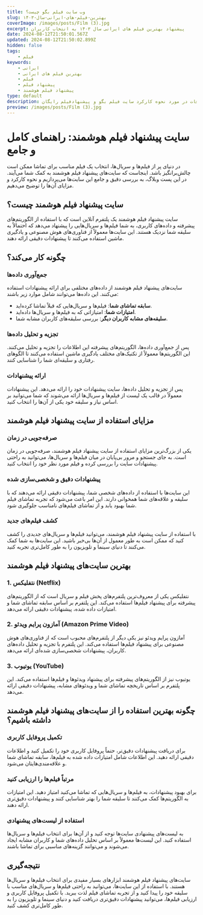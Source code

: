 ```yaml
---
title: وب سایت فیلم بگو چیست؟
slug: بهترین-فیلم-های-ایرانی-سال-۱۴۰۳
coverImage: /images/posts/Film (3).jpg
excerpt: پیشنهاد بهترین فیلم های ایرانی سال ۱۴۰۳ به انتخاب کاربران
date: 2024-08-12T21:50:01.567Z
updated: 2024-08-12T21:50:02.899Z
hidden: false
tags:
    - فیلم
keywords:
    - ایرانی
    - بهترین فیلم های ایرانی
    - فیلم
    - پیشنهاد فیلم
    - پیشنهاد فیلم هوشمند
type: default
description: توضیحات در مورد نحوه کارکرد سایت فیلم بگو و پیشنهادفیلم رایگان
preview: /images/posts/Film (3).jpg
---
```


# سایت پیشنهاد فیلم هوشمند: راهنمای کامل و جامع

در دنیای پر از فیلم‌ها و سریال‌ها، انتخاب یک فیلم مناسب برای تماشا ممکن است چالش‌برانگیز باشد. اینجاست که سایت‌های پیشنهاد فیلم هوشمند به کمک شما می‌آیند. در این پست وبلاگ، به بررسی دقیق و جامع این سایت‌ها می‌پردازیم و نحوه کارکرد و مزایای آن‌ها را توضیح می‌دهیم.

## سایت پیشنهاد فیلم هوشمند چیست؟

سایت پیشنهاد فیلم هوشمند یک پلتفرم آنلاین است که با استفاده از الگوریتم‌های پیشرفته و داده‌های کاربری، به شما فیلم‌ها و سریال‌هایی را پیشنهاد می‌دهد که احتمالاً به سلیقه شما نزدیک هستند. این سایت‌ها معمولاً از فناوری‌های هوش مصنوعی و یادگیری ماشین استفاده می‌کنند تا پیشنهادات دقیقی ارائه دهند.

## چگونه کار می‌کند؟

### جمع‌آوری داده‌ها

سایت‌های پیشنهاد فیلم هوشمند از داده‌های مختلفی برای ارائه پیشنهادات استفاده می‌کنند. این داده‌ها می‌توانند شامل موارد زیر باشند:

- **سابقه تماشای شما**: فیلم‌ها و سریال‌هایی که قبلاً تماشا کرده‌اید.
- **امتیازات شما**: امتیازاتی که به فیلم‌ها و سریال‌ها داده‌اید.
- **سلیقه‌های مشابه کاربران دیگر**: بررسی سلیقه‌های کاربران مشابه شما.

### تجزیه و تحلیل داده‌ها

پس از جمع‌آوری داده‌ها، الگوریتم‌های پیشرفته این اطلاعات را تجزیه و تحلیل می‌کنند. این الگوریتم‌ها معمولاً از تکنیک‌های مختلف یادگیری ماشین استفاده می‌کنند تا الگوهای رفتاری و سلیقه‌ای شما را شناسایی کنند.

### ارائه پیشنهادات

پس از تجزیه و تحلیل داده‌ها، سایت پیشنهادات خود را ارائه می‌دهد. این پیشنهادات معمولاً در قالب یک لیست از فیلم‌ها و سریال‌ها ارائه می‌شوند که شما می‌توانید بر اساس نیاز و سلیقه خود یکی از آن‌ها را انتخاب کنید.

## مزایای استفاده از سایت پیشنهاد فیلم هوشمند

### صرفه‌جویی در زمان

یکی از بزرگ‌ترین مزایای استفاده از سایت پیشنهاد فیلم هوشمند، صرفه‌جویی در زمان است. به جای جستجو و مرور بی‌پایان در میان فیلم‌ها و سریال‌ها، می‌توانید به راحتی پیشنهادات سایت را بررسی کرده و فیلم مورد نظر خود را انتخاب کنید.

### پیشنهادات دقیق و شخصی‌سازی شده

این سایت‌ها با استفاده از داده‌های شخصی شما، پیشنهادات دقیقی ارائه می‌دهند که با سلیقه و علاقه‌های شما همخوانی دارند. این امر باعث می‌شود که تجربه تماشای فیلم شما بهبود یابد و از تماشای فیلم‌های نامناسب جلوگیری شود.

### کشف فیلم‌های جدید

با استفاده از سایت پیشنهاد فیلم هوشمند، می‌توانید فیلم‌ها و سریال‌های جدیدی را کشف کنید که ممکن است به طور معمول از آن‌ها بی‌خبر باشید. این سایت‌ها به شما کمک می‌کنند تا دنیای سینما و تلویزیون را به طور کامل‌تری تجربه کنید.

## بهترین سایت‌های پیشنهاد فیلم هوشمند

### 1. **نتفلیکس (Netflix)**

نتفلیکس یکی از معروف‌ترین پلتفرم‌های پخش فیلم و سریال است که از الگوریتم‌های پیشرفته برای پیشنهاد فیلم‌ها استفاده می‌کند. این پلتفرم بر اساس سابقه تماشای شما و امتیازات داده شده، پیشنهادات دقیقی ارائه می‌دهد.

### 2. **آمازون پرایم ویدئو (Amazon Prime Video)**

آمازون پرایم ویدئو نیز یکی دیگر از پلتفرم‌های محبوب است که از فناوری‌های هوش مصنوعی برای پیشنهاد فیلم‌ها استفاده می‌کند. این پلتفرم با تجزیه و تحلیل داده‌های کاربران، پیشنهادات شخصی‌سازی شده‌ای ارائه می‌دهد.

### 3. **یوتیوب (YouTube)**

یوتیوب نیز از الگوریتم‌های پیشرفته برای پیشنهاد ویدئوها و فیلم‌ها استفاده می‌کند. این پلتفرم بر اساس تاریخچه تماشای شما و ویدئوهای مشابه، پیشنهادات دقیقی ارائه می‌دهد.

## چگونه بهترین استفاده را از سایت‌های پیشنهاد فیلم هوشمند داشته باشیم؟

### تکمیل پروفایل کاربری

برای دریافت پیشنهادات دقیق‌تر، حتماً پروفایل کاربری خود را تکمیل کنید و اطلاعات دقیقی ارائه دهید. این اطلاعات شامل امتیازات داده شده به فیلم‌ها، سابقه تماشای شما و علاقه‌مندی‌هایتان می‌شود.

### مرتباً فیلم‌ها را ارزیابی کنید

برای بهبود پیشنهادات، به فیلم‌ها و سریال‌هایی که تماشا می‌کنید امتیاز دهید. این امتیازات به الگوریتم‌ها کمک می‌کنند تا سلیقه شما را بهتر شناسایی کنند و پیشنهادات دقیق‌تری ارائه دهند.

### استفاده از لیست‌های پیشنهادی

به لیست‌های پیشنهادی سایت‌ها توجه کنید و از آن‌ها برای انتخاب فیلم‌ها و سریال‌ها استفاده کنید. این لیست‌ها معمولاً بر اساس تحلیل داده‌های شما و کاربران مشابه ایجاد می‌شوند و می‌توانند گزینه‌های مناسبی برای تماشا باشند.

## نتیجه‌گیری

سایت‌های پیشنهاد فیلم هوشمند ابزارهای بسیار مفیدی برای انتخاب فیلم‌ها و سریال‌ها هستند. با استفاده از این سایت‌ها، می‌توانید به راحتی فیلم‌ها و سریال‌های مناسب با سلیقه خود را پیدا کنید و از تجربه تماشای فیلم لذت ببرید. با تکمیل پروفایل کاربری و ارزیابی فیلم‌ها، می‌توانید پیشنهادات دقیق‌تری دریافت کنید و دنیای سینما و تلویزیون را به طور کامل‌تری کشف کنید.
